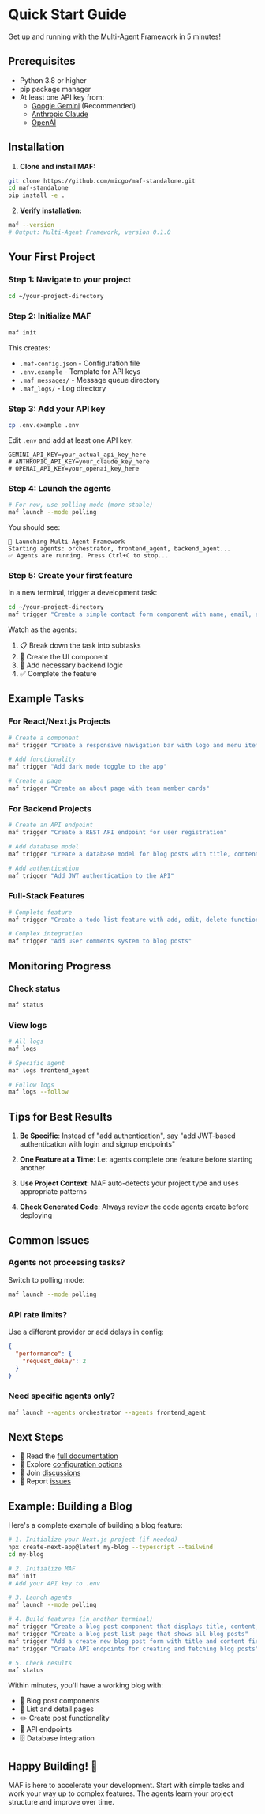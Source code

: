 # Quick Start Guide

Get up and running with the Multi-Agent Framework in 5 minutes!

## Prerequisites

- Python 3.8 or higher
- pip package manager
- At least one API key from:
  - [Google Gemini](https://makersuite.google.com/app/apikey) (Recommended)
  - [Anthropic Claude](https://console.anthropic.com/)
  - [OpenAI](https://platform.openai.com/api-keys)

## Installation

1. **Clone and install MAF:**
```bash
git clone https://github.com/micgo/maf-standalone.git
cd maf-standalone
pip install -e .
```

2. **Verify installation:**
```bash
maf --version
# Output: Multi-Agent Framework, version 0.1.0
```

## Your First Project

### Step 1: Navigate to your project
```bash
cd ~/your-project-directory
```

### Step 2: Initialize MAF
```bash
maf init
```

This creates:
- `.maf-config.json` - Configuration file
- `.env.example` - Template for API keys
- `.maf_messages/` - Message queue directory
- `.maf_logs/` - Log directory

### Step 3: Add your API key
```bash
cp .env.example .env
```

Edit `.env` and add at least one API key:
```env
GEMINI_API_KEY=your_actual_api_key_here
# ANTHROPIC_API_KEY=your_claude_key_here
# OPENAI_API_KEY=your_openai_key_here
```

### Step 4: Launch the agents
```bash
# For now, use polling mode (more stable)
maf launch --mode polling
```

You should see:
```
🚀 Launching Multi-Agent Framework
Starting agents: orchestrator, frontend_agent, backend_agent...
✅ Agents are running. Press Ctrl+C to stop...
```

### Step 5: Create your first feature
In a new terminal, trigger a development task:
```bash
cd ~/your-project-directory
maf trigger "Create a simple contact form component with name, email, and message fields"
```

Watch as the agents:
1. 📋 Break down the task into subtasks
2. 🎨 Create the UI component
3. 🔧 Add necessary backend logic
4. ✅ Complete the feature

## Example Tasks

### For React/Next.js Projects
```bash
# Create a component
maf trigger "Create a responsive navigation bar with logo and menu items"

# Add functionality
maf trigger "Add dark mode toggle to the app"

# Create a page
maf trigger "Create an about page with team member cards"
```

### For Backend Projects
```bash
# Create an API endpoint
maf trigger "Create a REST API endpoint for user registration"

# Add database model
maf trigger "Create a database model for blog posts with title, content, and author"

# Add authentication
maf trigger "Add JWT authentication to the API"
```

### Full-Stack Features
```bash
# Complete feature
maf trigger "Create a todo list feature with add, edit, delete functionality"

# Complex integration
maf trigger "Add user comments system to blog posts"
```

## Monitoring Progress

### Check status
```bash
maf status
```

### View logs
```bash
# All logs
maf logs

# Specific agent
maf logs frontend_agent

# Follow logs
maf logs --follow
```

## Tips for Best Results

1. **Be Specific**: Instead of "add authentication", say "add JWT-based authentication with login and signup endpoints"

2. **One Feature at a Time**: Let agents complete one feature before starting another

3. **Use Project Context**: MAF auto-detects your project type and uses appropriate patterns

4. **Check Generated Code**: Always review the code agents create before deploying

## Common Issues

### Agents not processing tasks?
Switch to polling mode:
```bash
maf launch --mode polling
```

### API rate limits?
Use a different provider or add delays in config:
```json
{
  "performance": {
    "request_delay": 2
  }
}
```

### Need specific agents only?
```bash
maf launch --agents orchestrator --agents frontend_agent
```

## Next Steps

- 📖 Read the [full documentation](https://github.com/micgo/maf-standalone/wiki)
- 🔧 Explore [configuration options](https://github.com/micgo/maf-standalone/wiki/Configuration)
- 🤝 Join [discussions](https://github.com/micgo/maf-standalone/discussions)
- 🐛 Report [issues](https://github.com/micgo/maf-standalone/issues)

## Example: Building a Blog

Here's a complete example of building a blog feature:

```bash
# 1. Initialize your Next.js project (if needed)
npx create-next-app@latest my-blog --typescript --tailwind
cd my-blog

# 2. Initialize MAF
maf init
# Add your API key to .env

# 3. Launch agents
maf launch --mode polling

# 4. Build features (in another terminal)
maf trigger "Create a blog post component that displays title, content, author, and date"
maf trigger "Create a blog post list page that shows all blog posts"
maf trigger "Add a create new blog post form with title and content fields"
maf trigger "Create API endpoints for creating and fetching blog posts"

# 5. Check results
maf status
```

Within minutes, you'll have a working blog with:
- 📝 Blog post components
- 📄 List and detail pages  
- ✏️ Create post functionality
- 🔌 API endpoints
- 🗄️ Database integration

## Happy Building! 🚀

MAF is here to accelerate your development. Start with simple tasks and work your way up to complex features. The agents learn your project structure and improve over time.